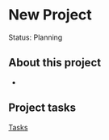 # New Project

Status: Planning

## About this project

- 

## Project tasks

[Tasks](New%20Project%20a121fee9dd71479db2c0c43188a63d8c/Tasks%20429d69f15f7241199d233137f2413efd.csv)
